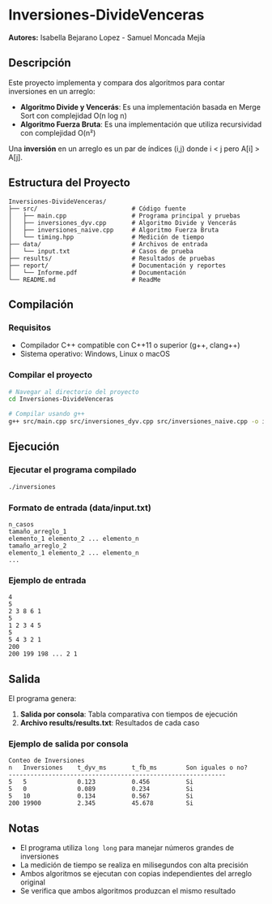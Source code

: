 # Inversiones-DivideVenceras

**Autores:** Isabella Bejarano Lopez - Samuel Moncada Mejía

## Descripción

Este proyecto implementa y compara dos algoritmos para contar inversiones en un arreglo:
- **Algoritmo Divide y Vencerás**: Es una implementación basada en Merge Sort con complejidad O(n log n)
- **Algoritmo Fuerza Bruta**: Es una implementación que utiliza recursividad con complejidad O(n²)

Una **inversión** en un arreglo es un par de índices (i,j) donde i < j pero A[i] > A[j].

## Estructura del Proyecto

```
Inversiones-DivideVenceras/
├── src/                          # Código fuente
│   ├── main.cpp                  # Programa principal y pruebas
│   ├── inversiones_dyv.cpp       # Algoritmo Divide y Vencerás
│   ├── inversiones_naive.cpp     # Algoritmo Fuerza Bruta
│   └── timing.hpp                # Medición de tiempo
├── data/                         # Archivos de entrada
│   └── input.txt                 # Casos de prueba
├── results/                      # Resultados de pruebas
├── report/                       # Documentación y reportes
│   └── Informe.pdf               # Documentación
└── README.md                     # ReadMe
```

## Compilación

### Requisitos
- Compilador C++ compatible con C++11 o superior (g++, clang++)
- Sistema operativo: Windows, Linux o macOS

### Compilar el proyecto

```bash
# Navegar al directorio del proyecto
cd Inversiones-DivideVenceras

# Compilar usando g++
g++ src/main.cpp src/inversiones_dyv.cpp src/inversiones_naive.cpp -o inversiones

```

## Ejecución

### Ejecutar el programa compilado

```bash
./inversiones
```

### Formato de entrada (data/input.txt)

```
n_casos
tamaño_arreglo_1
elemento_1 elemento_2 ... elemento_n
tamaño_arreglo_2
elemento_1 elemento_2 ... elemento_n
...
```

### Ejemplo de entrada

```
4
5
2 3 8 6 1
5
1 2 3 4 5
5
5 4 3 2 1
200
200 199 198 ... 2 1
```

## Salida

El programa genera:
1. **Salida por consola**: Tabla comparativa con tiempos de ejecución
2. **Archivo results/results.txt**: Resultados de cada caso

### Ejemplo de salida por consola

```
Conteo de Inversiones 
n   Inversiones    t_dyv_ms       t_fb_ms        Son iguales o no?
------------------------------------------------------------
5   5              0.123          0.456          Si
5   0              0.089          0.234          Si
5   10             0.134          0.567          Si
200 19900          2.345          45.678         Si
```

## Notas

- El programa utiliza `long long` para manejar números grandes de inversiones
- La medición de tiempo se realiza en milisegundos con alta precisión
- Ambos algoritmos se ejecutan con copias independientes del arreglo original
- Se verifica que ambos algoritmos produzcan el mismo resultado

